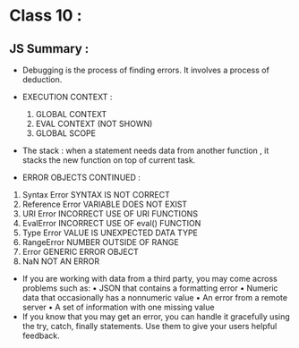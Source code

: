 # Class 10 :
## JS Summary :
 - Debugging is the process of finding errors. It involves a process of deduction.
 - EXECUTION CONTEXT :
   1. GLOBAL CONTEXT
   2. EVAL CONTEXT (NOT SHOWN)
   3. GLOBAL SCOPE
   
 - The stack : when a statement needs data from another function , it stacks the new function on top of current task.
 - ERROR OBJECTS CONTINUED :
  1. Syntax Error  SYNTAX IS NOT CORRECT
  2. Reference Error VARIABLE DOES NOT EXIST
  3. URI Error INCORRECT USE OF URI FUNCTIONS
  4. EvalError INCORRECT USE OF eval() FUNCTION
  5. Type Error VALUE IS UNEXPECTED DATA TYPE
  6. RangeError NUMBER OUTSIDE OF RANGE
  7. Error GENERIC ERROR OBJECT
  8. NaN NOT AN ERROR
  
  
  - If you are working with data from a third party, you  may come across problems such as:
     • JSON that contains a formatting error
     • Numeric data that occasionally has a nonnumeric value
     • An error from a remote server
     • A set of information with one missing value
   - If you know that you may get an error, you can handle it gracefully using the try, catch,
     finally statements. Use them to give your users helpful feedback.
  
  
